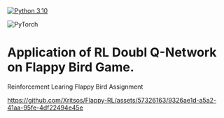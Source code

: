 [![Python 3.10](https://img.shields.io/badge/python-3.10-blue.svg)](https://www.python.org/downloads/release/python-360/)    

![PyTorch](https://img.shields.io/badge/PyTorch-%23EE4C2C.svg?style=for-the-badge&logo=PyTorch&logoColor=white)


# Application of RL Doubl Q-Network on Flappy Bird Game.
Reinforcement Learing Flappy Bird Assignment

https://github.com/Xritsos/Flappy-RL/assets/57326163/9326ae1d-a5a2-41aa-95fe-4df22494e45e


